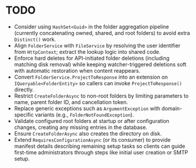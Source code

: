 # TODO

- Consider using `HashSet<Guid>` in the folder aggregation pipeline (currently concatenating owned, shared, and root folders) to avoid extra `Distinct()` work.
- Align `FolderService` with `FileService` by resolving the user identifier from `HttpContext`; extract the lookup logic into shared code.
- Enforce hard deletes for API-initiated folder deletions (including matching disk removal) while keeping watcher-triggered deletions soft with automatic restoration when content reappears.
- Convert `FolderService.ProjectToResponse` into an extension on `IQueryable<FolderEntity>` so callers can invoke `ProjectToResponse()` directly.
- Restrict `CreateFolderAsync` to non-root folders by limiting parameters to name, parent folder ID, and cancellation token.
- Replace generic exceptions such as `ArgumentException` with domain-specific variants (e.g., `FolderNotFoundException`).
- Validate configured root folders at startup or after configuration changes, creating any missing entries in the database.
- Ensure `CreateFolderAsync` also creates the directory on disk.
- Extend `RequiresConfigurationAsync` (or its consumer) to provide manifest details describing remaining setup tasks so clients can guide first-time administrators through steps like initial user creation or SMTP setup.
